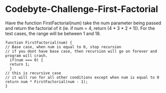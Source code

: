 # Codebyte-Challenge-First-Factorial
Have the function FirstFactorial(num) take the num parameter being passed and return the factorial of it (ie. if num = 4, return (4 * 3 * 2 * 1)). For the test cases, the range will be between 1 and 18. 


    function FirstFactorial(num) {
    // Base case, when num is equal to 0, stop recursion
    // if you dont have base case, then recursion will go on forever and program will crash.
      if(num === 0) {
      return 1;
      }
    // this is recursive case
    // it will run for all other conditions except when num is equal to 0
    return num * FirstFactorial(num - 1);
    }
